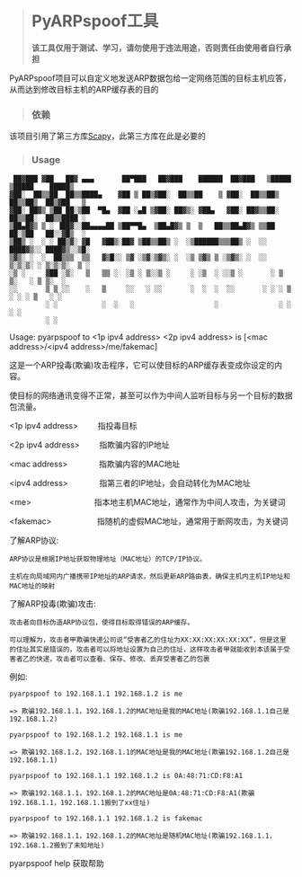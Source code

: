 > # **PyARPspoof工具**
> **该工具仅用于测试、学习，请勿使用于违法用途，否则责任由使用者自行承担**

PyARPspoof项目可以自定义地发送ARP数据包给一定网络范围的目标主机应答，从而达到修改目标主机的ARP缓存表的目的

> ### 依赖

该项目引用了第三方库[Scapy](https://scapy.net/)，此第三方库在此是必要的

> ### Usage

```
 ██▓███ ▓██   ██▓ ▄▄▄       ██▀███   ██▓███    ██████  ██▓███   ▒█████   ▒█████    █████▒
▓██░  ██▒▒██  ██▒▒████▄    ▓██ ▒ ██▒▓██░  ██▒▒██    ▒ ▓██░  ██▒▒██▒  ██▒▒██▒  ██▒▓██   ▒ 
▓██░ ██▓▒ ▒██ ██░▒██  ▀█▄  ▓██ ░▄█ ▒▓██░ ██▓▒░ ▓██▄   ▓██░ ██▓▒▒██░  ██▒▒██░  ██▒▒████ ░ 
▒██▄█▓▒ ▒ ░ ▐██▓░░██▄▄▄▄██ ▒██▀▀█▄  ▒██▄█▓▒ ▒  ▒   ██▒▒██▄█▓▒ ▒▒██   ██░▒██   ██░░▓█▒  ░ 
▒██▒ ░  ░ ░ ██▒▓░ ▓█   ▓██▒░██▓ ▒██▒▒██▒ ░  ░▒██████▒▒▒██▒ ░  ░░ ████▓▒░░ ████▓▒░░▒█░    
▒▓▒░ ░  ░  ██▒▒▒  ▒▒   ▓▒█░░ ▒▓ ░▒▓░▒▓▒░ ░  ░▒ ▒▓▒ ▒ ░▒▓▒░ ░  ░░ ▒░▒░▒░ ░ ▒░▒░▒░  ▒ ░    
░▒ ░     ▓██ ░▒░   ▒   ▒▒ ░  ░▒ ░ ▒░░▒ ░     ░ ░▒  ░ ░░▒ ░       ░ ▒ ▒░   ░ ▒ ▒░  ░      
░░       ▒ ▒ ░░    ░   ▒     ░░   ░ ░░       ░  ░  ░  ░░       ░ ░ ░ ▒  ░ ░ ░ ▒   ░ ░    
         ░ ░           ░  ░   ░                    ░               ░ ░      ░ ░          
         ░ ░                                                                             
```

Usage: pyarpspoof to <1p ipv4 address> <2p ipv4 address> is [\<mac address\>/\<ipv4 address\>/me/fakemac]

这是一个ARP投毒(欺骗)攻击程序，它可以使目标的ARP缓存表变成你设定的内容。

使目标的网络通讯变得不正常，甚至可以作为中间人监听目标与另一个目标的数据包流量。

\<1p ipv4 address\>&emsp;&emsp;&ensp;指投毒目标

\<2p ipv4 address\>&emsp;&emsp;&ensp;指欺骗内容的IP地址

\<mac address\>&emsp;&emsp;&emsp;&emsp;指欺骗内容的MAC地址

\<ipv4 address\>&emsp;&emsp;&emsp;&emsp;指第三者的IP地址，会自动转化为MAC地址

\<me\>&emsp;&emsp;&emsp;&emsp;&emsp;&emsp;&emsp;&emsp;指本地主机MAC地址，通常作为中间人攻击，为关键词

\<fakemac\>&emsp;&emsp;&emsp;&emsp;&emsp;&ensp;&nbsp;指随机的虚假MAC地址，通常用于断网攻击，为关键词

了解ARP协议:

    ARP协议是根据IP地址获取物理地址（MAC地址）的TCP/IP协议。
    
    主机在向局域网内广播携带IP地址的ARP请求，然后更新ARP路由表，确保主机内主机IP地址和MAC地址的映射
    
了解ARP投毒(欺骗)攻击:

    攻击者向目标伪造ARP协议包，使得目标取得错误的ARP缓存。
    
    可以理解为，攻击者甲欺骗快递公司说“受害者乙的住址为XX:XX:XX:XX:XX:XX”，但是这里的住址其实是错误的，攻击者可以将地址设置为自己的住址，这样攻击者甲就能收到本该属于受害者乙的快递，攻击者可以查看、保存、修改、丢弃受害者乙的包裹
    
例如:

    pyarpspoof to 192.168.1.1 192.168.1.2 is me
    
    => 欺骗192.168.1.1，192.168.1.2的MAC地址是我的MAC地址(欺骗192.168.1.1自己是192.168.1.2)
    
    pyarpspoof to 192.168.1.2 192.168.1.1 is me
    
    => 欺骗192.168.1.2，192.168.1.1的MAC地址是我的MAC地址(欺骗192.168.1.2自己是192.168.1.1)
    
    pyarpspoof to 192.168.1.1 192.168.1.2 is 0A:48:71:CD:F8:A1
    
    => 欺骗192.168.1.1，192.168.1.2的MAC地址是0A:48:71:CD:F8:A1(欺骗192.168.1.1，192.168.1.1搬到了xx住址)
    
    pyarpspoof to 192.168.1.1 192.168.1.2 is fakemac
    
    => 欺骗192.168.1.1，192.168.1.2的MAC地址是随机MAC地址(欺骗192.168.1.1，192.168.1.2搬到了未知地址)
    

pyarpspoof help   获取帮助
